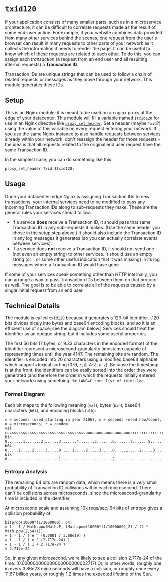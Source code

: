 # ``txid120``

If your application consists of many smaller parts, such as in a microservice architecture, it can be difficult to correlate requests made as the result of some end-user action.  For example, if your website combines data provided from many other services behind the scenes, one request from the user's browser can result in many requests to other parts of your network as it collects the information it needs to render the page.  It can be useful to know which of these requests are related to each other.  To do this, you can assign each _transaction_ (a request from an end user and all resulting internal requests) a __Transaction ID__.

Transaction IDs are unique strings that can be used to follow a chain of related requests or messages as they move through your network. This module generates these IDs.

## Setup

This is an Nginx module; it is meant to be used on an nginx proxy at the edge of your datacenter.  This module will fill a variable named ``$txid120`` for use in an Nginx directive like [``proxy_set_header``](http://nginx.org/en/docs/http/ngx_http_proxy_module.html#proxy_set_header). Set a header (maybe ``Txid``?) using the value of this variable on every request entering your network.  If you use the same Nginx instance to also handle requests between services already within your network, don't reassign the header for those requests - the idea is that all requests related to the original end user request have the same Transaction ID.

In the simplest case, you can do something like this:

```
proxy_set_header Txid $txid120;
```

## Usage

Once your datacenter-edge Nginx is assigning Transaction IDs to new transactions, your internal services need to be modified to pass any incoming Transaction IDs along to sub-requests they make.  These are the general rules your services should follow:

* If a service **does** receive a Transaction ID, it should pass that same Transaction ID in any sub-requests it makes. (Use the same header you chose in the setup step above.)  It should also include the Transaction ID in any log messages it generates (so you can actually correlate events between services).
* If a service does **not** receive a Transaction ID, it should not send one (not even an empty string) to other services. It should use an empty string (or ``-`` or some other useful indication that it was missing) in its log messages where a Transaction ID would have gone.

If some of your services speak something other than HTTP internally, you can arrange a way to pass Transaction IDs between them on that protocol as well.  The goal is to be able to correlate all of the requests caused by a single initial request from an end user.

## Technical Details

The module is called ``txid120`` because it generates a 120-bit identifier.  (120 bits divides nicely into bytes and base64 encoding blocks, and so it is an efficient use of space; see the diagram below.) Services should treat the identifier as an opaque string, but it includes some useful properties.

The first 56 bits (7 bytes, or 9.33 characters in the encoded format) of the identifier represent a microsecond-granularity timestamp capable of representing times until the year 4147. The remaining bits are random. The identifier is encoded into 20 characters using a modified base64 alphabet which supports lexical sorting (0-9, ``:``, ``@``, A-Z, a-z).  Because the timestamp is at the front, the identifiers can be easily sorted into the order they were generated (and therefore the order in which the requests initially entered your network) using something like ``LANG=C sort list_of_txids.log``.

### Format Diagram

Each bit maps to the following meaning (``val``), bytes (``bin``), base64 characters (``b64``), and encoding blocks (``blk``):

```
c = seconds (used starting in year 2106), s = seconds (used now/soon), u = microseconds, r = random
val cccsssssssssssssssssssssssssssssssssuuuuuuuuuuuuuuuuuuuurrrrrrrrrrrrrrrrrrrrrrrrrrrrrrrrrrrrrrrrrrrrrrrrrrrrrrrrrrrrrrrr
bin 0.......1.......2.......3.......4.......5.......6.......7.......8.......9.......0.......1.......2.......3.......4.......
b64 0.....1.....2.....3.....0.....1.....2.....3.....0.....1.....2.....3.....0.....1.....2.....3.....0.....1.....2.....3.....
blk 0.......................1.......................2.......................3.......................4.......................
```

### Entropy Analysis

The remaining 64 bits are random data, which means there is a _very_ small probability of Transaction ID collisions within each microsecond. There can't be collisions across microseconds, since the microsecond-granularity time is included in the identifier.

At microsecond scale and assuming 10k reqs/sec, 64 bits of entropy gives a collision probability of:

```
bitprob(10000*(1/1000000), 64)
= 1 - 1 / Math.pow(Math.E, (Math.pow(10000*(1/1000000),2) / (2 * Math.pow(2,64))))
= 1 - 1 / ( e ^ (0.0001 / 3.68e19) )
= 1 - 1 / ( e ^ (2.717e-24) )
= 1 - 1 / ( 1 + 2.717e-24 )
= 2.717e-24
```

So, in any given microsecond, we're likely to see a collision 2.717e-24 of the time. (0.000000000000000000000002717) Or, in other words, roughly one in every 3.86e23 microseconds will have a collision, or roughly once every 11.67 billion years, or roughly 1.2 times the expected lifetime of the Sun.
